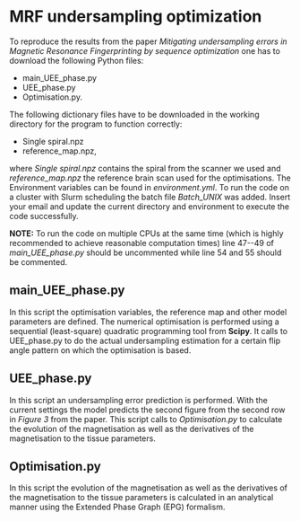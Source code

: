 # MRF undersampling optimization
To reproduce the results from the paper *Mitigating undersampling errors in Magnetic Resonance Fingerprinting by sequence optimization* one has to download the following Python files: 
+ main_UEE_phase.py
+ UEE_phase.py
+ Optimisation.py.

The following dictionary files have to be downloaded in the working directory for the program to function correctly: 
+ Single spiral.npz
+ reference_map.npz, 

where *Single spiral.npz* contains the spiral from the scanner we used and *reference_map.npz* the reference brain scan used for the optimisations. 
The Environment variables can be found in *environment.yml*. To run the code on a cluster with Slurm scheduling the batch file *Batch_UNIX* was added. Insert your email and update the current directory and environment to execute the code successfully. 

**NOTE:** To run the code on multiple CPUs at the same time (which is highly recommended to achieve reasonable computation times) line 47--49 of *main_UEE_phase.py* should be uncommented while line 54 and 55 should be commented. 

## main_UEE_phase.py
In this script the optimisation variables, the reference map and other model parameters are defined. The numerical optimisation is performed using a sequential (least-square) quadratic programming tool from **Scipy**. It calls to UEE_phase.py to do the actual undersampling estimation for a certain flip angle pattern on which the optimisation is based. 

## UEE_phase.py
In this script an undersampling error prediction is performed. With the current settings the model predicts the second figure from the second row in *Figure 3* from the paper. This script calls to *Optimisation.py* to calculate the evolution of the magnetisation as well as the derivatives of the magnetisation to the tissue parameters. 

## Optimisation.py
In this script the evolution of the magnetisation as well as the derivatives of the magnetisation to the tissue parameters is calculated in an analytical manner using the Extended Phase Graph (EPG) formalism. 

